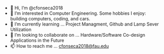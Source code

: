 - 👋 Hi, I’m @cfonseca2018
- 👀 I’m interested in Computer Engineering. Some hobbies I enjoy: building computers, coding, and cars.
- 🌱 I’m currently learning ... Project Managment, Github and Lamp Sever Utilization
- 💞️ I’m looking to collaborate on ... Hardware/Software Co-design Applications in the Future
- 📫 How to reach me ... cfonseca2018@fau.edu

<!---
cfonseca2018/cfonseca2018 is a ✨ special ✨ repository because its `README.md` (this file) appears on your GitHub profile.
You can click the Preview link to take a look at your changes.
--->
